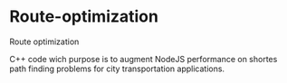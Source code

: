 # Route-optimization
Route optimization 

C++ code wich purpose is to augment NodeJS performance on shortes path finding problems for city transportation applications.
